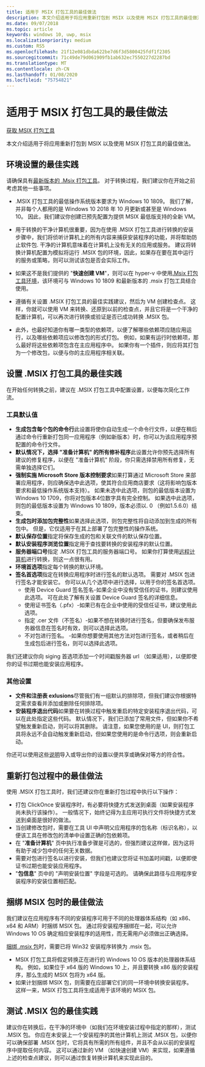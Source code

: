 ```yaml
---
title: 适用于 MSIX 打包工具的最佳做法
description: 本文介绍适用于将应用重新打包到 MSIX 以及使用 MSIX 打包工具的最佳做法。
ms.date: 09/07/2018
ms.topic: article
keywords: windows 10, uwp, msix
ms.localizationpriority: medium
ms.custom: RS5
ms.openlocfilehash: 21f12e081dbda622be7d6f3d5800425fdf1f2305
ms.sourcegitcommit: 71c49de79d061909fb1ab632ec7550227d2287bd
ms.translationtype: MT
ms.contentlocale: zh-CN
ms.lasthandoff: 01/08/2020
ms.locfileid: "75754821"
---
```

# <a name="best-practices-for-the-msix-packaging-tool"></a>适用于 MSIX 打包工具的最佳做法

<div class="nextstepaction"><p><a class="x-hidden-focus" href="https://www.microsoft.com/en-us/p/msix-packaging-tool/9n5lw3jbcxkf" data-linktype="external">获取 MSIX 打包工具</a></p></div>

本文介绍适用于将应用重新打包到 MSIX 以及使用 MSIX 打包工具的最佳做法。

## <a name="best-practices-for-environment-setup"></a>环境设置的最佳实践
 
请确保具有[最新版本的 .Msix 打包工具](mpt-overview.md#latest-public-version---1201910180)。 对于转换过程，我们建议你在开始之前考虑其他一些事项。

- .MSIX 打包工具的最低操作系统版本要求为 Windows 10 1809。 我们了解，并非每个人都用的是 Windows 10 2018 年 10 月更新或甚至是 Windows 10。 因此，我们建议你创建已预先配置为提供 MSIX 最低版支持的全新 VM。

- 用于转换的干净计算机很重要，因为在使用 .MSIX 打包工具进行转换的安装步骤中，我们将侦听计算机上的所有内容来捕获安装程序的功能，并将帮助防止软件包. 干净的计算机意味着在计算机上没有无关的应用或服务。 建议将转换计算机配置为模拟将运行 .MSIX 包的环境，因此，如果存在要在其中运行的服务或策略，则可以测试该包是否会实际工作。

- 如果这不是我们提供的 "**快速创建 VM**"，则可以在 hyper-v 中使用[.Msix 打包工具环境](quick-create-vm.md)，该环境可与 Windows 10 1809 和最新版本的 .msix 打包工具结合使用。 

- 遵循有关设置 .MSIX 打包工具的最佳实践建议，然后为 VM 创建检查点。 这样，你就可以使用 VM 来转换、还原到以前的检查点，并且它将是一个干净的配置计算机，可以再次进行转换或验证是否已成功转换 .MSIX 包。

- 此外，也最好知道你有哪一类型的依赖项，以便了解哪些依赖项应随应用运行，以及哪些依赖项应以修改包的形式打包。 例如，如果有运行时依赖项，那么最好将这些依赖项包含在主应用程序中。 如果你有一个插件，则应将其打包为一个修改包，以便与你的主应用程序相关联。 

## <a name="best-practices-for-setting-up-the-msix-packaging-tool"></a>设置 .MSIX 打包工具的最佳实践

在开始任何转换之前，建议在 .MSIX 打包工具中配置设置，以便每次简化工作流。 

### <a name="tool-defaults"></a>工具默认值
- **生成包含每个包的命令行**此设置将使你自动生成一个命令行文件，以便在稍后通过命令行重新打包同一应用程序（例如新版本）时，你可以为该应用程序预配置的命令行文件。 
- **默认情况下，选择 "准备计算机" 的所有修补程序**此设置允许你预先选择所有建议的修复程序，以便在 "准备计算机" 阶段，你只需选择禁用所有修复，无需单独选择它们。
- **强制实施 Microsoft Store 版本控制要求**如果打算通过 Microsoft Store 来部署应用程序，则应确保选中此选项，使其符合应用商店要求（这将影响包版本要求和最低操作系统版本支持）。 如果未选中此选项，则包的最低版本设置为 Windows 10 1709，你将对包版本4位数字具有完全控制。 如果选中此选项，则包的最低版本设置为 Windows 10 1809，版本必须以. 0 （例如1.5.6.0）结束。
- **生成包时添加包完整性**如果选择此选项，则包完整性将自动添加到生成的所有包中。 但是，它仅适用于在其上部署了包完整性的操作系统。 
- **默认保存位置**指定将保存生成的包和关联文件的默认保存位置。
- **默认安装程序浏览位置**指定用于查找要转换的安装程序的默认位置。
- **服务器端口号**指定 .MSIX 打包工具的服务器端口号。 如果你打算使用[远程计算机](https://docs.microsoft.com/windows/msix/packaging-tool/remote-conversion-setup)进行转换，则这一点很有用。 
- **环境首选项**指定每个转换的默认环境。
- **签名首选项**指定在转换应用程序时进行签名的默认选项。 需要对 .MSIX 包进行签名才能安装它。 你可以从几个选项中进行选择，以用于你的签名首选项。
    - 使用 Device Guard 签名签名-如果企业中没有受信任的证书，则建议使用此选项。 可在此处了解有关设置 Device Guard 签名的详细信息。 
    - 使用证书签名（.pfx）-如果已有在企业中使用的受信任证书，建议使用此选项。
    - 指定 .cer 文件（不签名）-如果不想在转换时进行签名，但要确保发布服务器信息在签名时有效，则可以选择此选项。
    - 不对包进行签名。 -如果你想要使用其他方法对包进行签名，或者稍后在生成包后进行签名，则可以选择此选项。

我们还建议你向 siging 首选项添加一个时间戳服务器 url （如果适用），以便即使你的证书过期也能安装应用程序。
 
 ### <a name="other-settings"></a>其他设置
 - **文件和注册表 exlusions**尽管我们有一组默认的排除项，但我们建议你根据特定需求查看并添加或删除任何排除项。 
 - **安装程序退出代码**如果要在转换过程中触发重启的特定安装程序退出代码，可以在此处指定这些代码。 默认情况下，我们已添加了常用文件，但如果你不希望触发重新启动，则可以将其删除。 请注意，如果您使用的是 UI，则打包工具将永远不会自动触发重新启动，但如果您使用的是命令行选项，则会重新启动。 
 
 你还可以使用这些[说明](https://docs.microsoft.com/windows/msix/packaging-tool/duplicate-mpt-settings-across-devices)导入或导出你的设置以便共享或确保对等方的符合性。 

## <a name="best-practices-during-repackaging"></a>重新打包过程中的最佳做法

使用 .MSIX 打包工具时，我们还建议你在重新打包过程中执行以下操作：

- 打包 ClickOnce 安装程序时，有必要将快捷方式发送到桌面（如果安装程序尚未执行该操作）。 一般情况下，始终记得为主应用可执行文件将快捷方式发送到桌面是很好的做法。
- 当创建修改包时，需要在工具 UI 中声明父应用程序的包名称（标识名称），以便该工具在修改包的清单中设置正确的包依赖项。
- 在 "**准备计算机**" 页中执行准备步骤是可选的，但强烈建议这样做，因为这将有助于减少包中的任何无关数据。 
- 需要对包进行签名以进行安装，但我们也建议您将证书加盖时间戳，以便即使证书过期也能安装应用程序。 
- "**包信息**" 页中的 "声明安装位置" 字段是可选的。 请确保此路径与应用程序安装程序的安装位置相匹配。

## <a name="best-practices-while-bundling-msix-packages"></a>捆绑 MSIX 包时的最佳做法

我们建议在应用程序有不同的安装程序可用于不同的处理器体系结构（如 x86、x64 和 ARM）时捆绑 MSIX 包。 通过将安装程序捆绑在一起，可以允许 Windows 10 OS 确定相应安装程序的适用性，而无需用户必须做出正确选择。 

[捆绑 .msix 包](https://docs.microsoft.com/windows/msix/packaging-tool/bundle-msix-packages)时，需要已将 Win32 安装程序转换为 .msix 包。 

- MSIX 打包工具将假定转换正在进行的 Windows 10 OS 版本的处理器体系结构。 例如，如果位于 x64 版的 Windows 10 上，并且要转换 x86 版的安装程序，那么生成的 MSIX 包将为 x64 版。 
- 如果计划捆绑 MSIX 包，则需要在应部署它们的同一环境中转换安装程序。 这样一来，MSIX 打包工具将生成适用于该环境的 MSIX 包。 

## <a name="best-practices-for-testing-your-msix-package"></a>测试 .MSIX 包的最佳实践

建议你在转换后，在干净的环境中（如我们在环境安装过程中指定的那样），测试 .MSIX 包。 你应在未安装上一个安装程序的其他计算机上测试 .MSIX 包，以便你可以确保部署 .MSIX 包时，它将具有所需的所有组件，并且不会从以前的安装程序中提取任何内容。 这可以通过新的 VM （如快速创建 VM）来实现，如果遵循上述的检查点建议，则可以通过恢复转换计算机来实现此目的。

